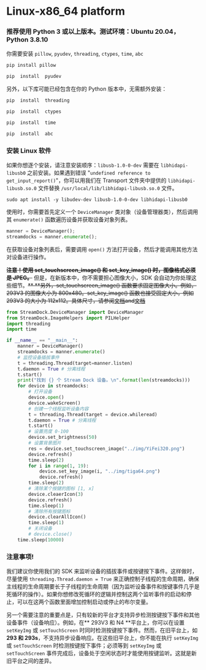 # Linux-x86_64 platform
### 推荐使用 Python 3 或以上版本。测试环境：Ubuntu 20.04，Python 3.8.10
  
你需要安装 `pillow`, `pyudev`, `threading`, `ctypes`, `time`, `abc`
  
```bash
pip install pillow
```
```bash
pip  install  pyudev
``` 

另外，以下库可能已经包含在你的 Python 版本中，无需额外安装：
```bash
pip  install  threading
```
```bash
pip  install  ctypes
```
```bash
pip  install  time
```
```bash
pip  install  abc
```
  
### 安装 Linux 软件
  
如果你想逐个安装，请注意安装顺序：`libusb-1.0-0-dev` 需要在 `libhidapi-libusb0` 之前安装。如果遇到错误 "`undefined reference to get_input_report()`"，你可以用我们在 Transport 文件夹中提供的 `libhidapi-libusb.so.0` 文件替换 `/usr/local/lib/libhidapi-libusb.so.0` 文件。
```
sudo apt install -y libudev-dev libusb-1.0-0-dev libhidapi-libusb0
```

使用时，你需要首先定义一个 `DeviceManager` 类对象（设备管理器类），然后调用其 `enumerate()` 函数遍历设备并获取设备对象列表。
```py
manner = DeviceManager();
streamdocks = manner.enumerate();
```
  
在获取设备对象列表后，需要调用 `open()` 方法打开设备，然后才能调用其他方法对设备进行操作。
  
~~**注意！使用 set_touchscreen_image() 和 set_key_image() 时，图像格式必须是 JPEG。**~~ 但是，在新版本中，你不需要担心图像大小，SDK 会自动为你处理这些细节。~~**
**另外，set_touchscreen_image() 函数要求固定图像大小。例如，293V3 的图像大小为 800x480。set_key_image() 函数也接受固定大小，例如 293V3 的大小为 112x112。具体尺寸，请参阅[文档](https://creator.key123.vip/en/windows/websocket/events-sent.html#setkeyimg)and[文档](https://creator.key123.vip/en/windows/websocket/events-sent.html#setbackgroundimg)~~
  
```py
from StreamDock.DeviceManager import DeviceManager
from StreamDock.ImageHelpers import PILHelper
import threading
import time

if __name__ == "__main__":
    manner = DeviceManager()
    streamdocks = manner.enumerate()
    # 监控设备插拔事件
    t = threading.Thread(target=manner.listen)
    t.daemon = True # 分离线程
    t.start()
    print("找到 {} 个 Stream Dock 设备。\n".format(len(streamdocks)))
    for device in streamdocks:
        # 打开设备
        device.open()
        device.wakeScreen()
        # 创建一个线程监听设备内容
        t = threading.Thread(target = device.whileread)
        t.daemon = True # 分离线程
        t.start()
        # 设置亮度 0-100
        device.set_brightness(50)
        # 设置背景图片
        res = device.set_touchscreen_image("../img/YiFei320.png")
        device.refresh()
        time.sleep(2)
        for i in range(1, 19):
            device.set_key_image(i, "../img/tiga64.png")
            device.refresh()
        time.sleep(2)
        # 清除某个按键的图标 [1, x]
        device.cleaerIcon(3)
        device.refresh()
        time.sleep(1)
        # 清除所有按键图标
        device.clearAllIcon()
        time.sleep(1)
        # 关闭设备
        # device.close()
    time.sleep(10000)
```
### 注意事项!
我们建议你使用我们的 SDK 来监听设备的插拔事件或按键按下事件。这样做时，尽量使用 `threading.Thread.daemon = True` 来正确控制子线程的生命周期，确保主线程的生命周期要长于子线程的生命周期（因为监听设备事件和按键事件几乎是死循环的操作）。如果你想修改死循环的逻辑并控制这两个监听事件的启动和停止，可以在这两个函数里面增加控制启动或停止的布尔变量。

另一个需要注意的重要点是，只有较新的平台才支持异步检测按键按下事件和其他设备事件（设备响应）。例如，在** 293V3 和 N4 **平台上，你可以在设置 `setKeyImg` 或 `setTouchScreen` 时同时检测按键按下事件。然而，在旧平台上，如 **293 和 293s**，不支持异步设备响应。在这些旧平台上，你不能在执行 `setKeyImg` 或 `setTouchScreen` 时检测按键按下事件；必须等到 `setKeyImg` 或 `setTouchScreen` 事件完成后，设备处于空闲状态时才能使用按键监听。这就是新旧平台之间的差异。

